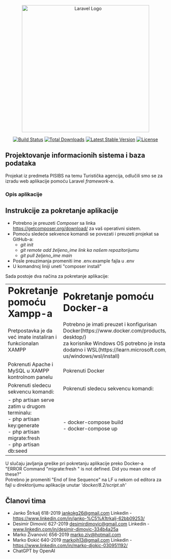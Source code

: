<p align="center"><a href="https://laravel.com" target="_blank"><img src="https://raw.githubusercontent.com/laravel/art/master/logo-lockup/5%20SVG/2%20CMYK/1%20Full%20Color/laravel-logolockup-cmyk-red.svg" width="400" alt="Laravel Logo"></a></p>

<p align="center">
<a href="https://github.com/laravel/framework/actions"><img src="https://github.com/laravel/framework/workflows/tests/badge.svg" alt="Build Status"></a>
<a href="https://packagist.org/packages/laravel/framework"><img src="https://img.shields.io/packagist/dt/laravel/framework" alt="Total Downloads"></a>
<a href="https://packagist.org/packages/laravel/framework"><img src="https://img.shields.io/packagist/v/laravel/framework" alt="Latest Stable Version"></a>
<a href="https://packagist.org/packages/laravel/framework"><img src="https://img.shields.io/packagist/l/laravel/framework" alt="License"></a>
</p>

## Projektovanje informacionih sistema i baza podataka
Projekat iz predmeta PISIBS na temu Turistička agencija, odlučili smo se za izradu web aplikacije pomoću Laravel <i>framework</i>-a.
<h3>Opis aplikacije</h3>



## Instrukcije za pokretanje aplikacije

- Potrebno je preuzeti <i>Composer</i> sa linka https://getcomposer.org/download/ za vaš operativni sistem.
- Pomoću sledeće sekvence komandi se povezati i preuzeti projekat sa GitHub-a:
    - <i>git init</i>
    - <i>git remote add željeno_ime link ka našem repozitorijumu </i>
    - <i>git pull željeno_ime main</i>
- Posle preuzimanja promeniti ime .env.example fajla u .env
- U komandnoj liniji uneti "composer install" 

Sada postoje dva načina za pokretanje aplikacije:
<table border="0">
 <tr>
    <td><b style="font-size:30px">Pokretanje pomoću Xampp-a</b></td>
    <td><b style="font-size:30px">Pokretanje pomoću Docker-a</b></td>
 </tr>
 <tr>
    <td>Pretpostavka je da već imate instaliran i funkcionalan XAMPP</td>
    <td>Potrebno je imati preuzet i konfigurisan Docker(https://www.docker.com/products/docker-desktop/) <br>
        za korisnike Windows OS potrebno je instalirati dodatno i WSL(https://learn.microsoft.com/en-us/windows/wsl/install)</td>
 </tr>
 <tr>
    <td>Pokrenuti Apache i MySQL u XAMPP kontrolnom panelu</td>
    <td>Pokrenuti Docker</td>
 </tr>
  <tr>
    <td>Pokrenuti sledecu sekvencu komandi:</td>
    <td>Pokrenuti sledecu sekvencu komandi:</td>
 </tr>
 <tr>
    <td>    - php artisan serve <br>
            zatim u drugom terminalu: <br>
            - php artisan key:generate <br>
            - php artisan migrate:fresh <br>
            - php artisan db:seed
            </td>
    <td>- docker-compose build <br>
        - docker-compose up</td>
 </tr>
</table>

U slučaju javljanja greške pri pokretanju aplikacije preko Docker-a <br>
"ERROR  Command "migrate:fresh " is not defined. Did you mean one of these?" <br>
Potrebno je promeniti "End of line Sequence" na LF u nekom od editora za fajl u direktorijumu aplikacije unutar <i>'docker/8.2/script.sh'</i>

## Članovi tima
- Janko Štrkalj 618-2019 jankokg26@gmail.com Linkedin - https://www.linkedin.com/in/janko-%C5%A1trkalj-62bb09253/
- Desimir Dimović 627-2019 desimirdimovic@gmail.com Linkedin - www.linkedin.com/in/desimir-dimovic-334b4a25a
- Marko Živanović 656-2019 marko.ziv@hotmail.com
- Marko Đokić 640-2019 markojh13@gmail.com Linkedin - https://www.linkedin.com/in/marko-djokic-030951192/
- ChatGPT by OpenAI 